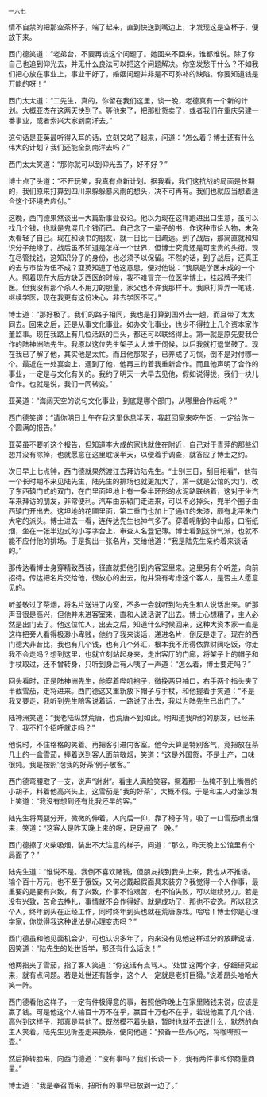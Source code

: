     一六七 

   情不自禁的把那空茶杯子，端了起来，直到快送到嘴边上，才发现这是空杯子，便放下来。

   西门德笑道：“老弟台，不要再谈这个问题了。她回来不回来，谁都难说。除了你自己也追到仰光去，并无什么良法可以把这个问题解决。你空发愁干什么？不如我们把心放在事业上，事业干好了，婚姻问题并非是不可弥补的缺陷。你要知道钱是万能的呀！”

   西门太太道：“二先生，真的，你留在我们这里，谈一晚，老德真有一个新的计划。大概亚杰在这两天快到了。等他来了，把那批货卖了，或者我们在重庆另建一番事业，或者索兴大家到南洋去。”

   这句话是亚英最听得入耳的话，立刻又站了起来，问道：“怎么着？博士还有什么伟大的计划？我们还能全到南洋去吗？”

   西门太太笑道：“那你就可以到仰光去了，好不好？”

   博士点了头道：“不开玩笑，我真有点新计划。据我看，我们这抗战的局面是长期的，我们原来打算到四川来躲躲暴风雨的想头，决不可再有。我们也就应当想着适合这个环境去应付。”

   这晚，西门德果然谈出一大篇新事业议论。他以为现在这样跑进出口生意，虽可以找几个钱，也就是鬼混几个钱而已。自己念了一辈子的书，作这种市侩人物，未免太看轻了自己。现在和读书的朋友，就一日比一日疏远。到了战后，那简直就和知识分子绝缘了。战后虽不知道是怎样一个世界，但博士究竟还是可宝贵的头衔。现在尽管找钱，这知识分子的身份，也必须予以保留。不然的话，到了战后，还真正的去与市侩为伍不成？亚英知道了他这意思，便对他说：“我原是学医未成的一个人。照着现在大后方缺乏西医的时候，我不难冒充一位医学博士，挂起牌子来行医。但我没有那个杀人不用刀的胆量，家父也不许我那样干。我原打算弄一笔钱，继续学医，现在我更有这份决心，非去学医不可。”

   博士道：“那好极了。我们的路子相同，我也是打算到国外去一趟，而且带了太太同去。回来之后，还是从事文化事业。如办文化事业，也少不得拉上几个资本家作董监事。现在我路上有几位活跃的巨头，都还可以联络得上。第一就是原先要我合作的陆神洲陆先生。我原以这位先生架子太大难于伺候，以后我就打退堂鼓了。现在我已了解了他，其实他是太忙。而且他那架子，已养成了习惯，倒不是对付哪一个。最近在一处宴会上，遇到了他，他再三约着我重新合作。而且他声明了合作的事业，一定是与文化有关的。我约了明天一大早去见他，假如说得拢，我们一块儿合作。也就是说，我们一同转变。”

   亚英道：“海阔天空的说句文化事业，到底是哪个部门，从哪里合作起呢？”

   西门德笑道：“请你明日上午在我这里休息半天，我赶回家来吃午饭，一定给你一个圆满的报告。”

   亚英虽不要听这个报告，但知道李大成的家也就住在附近，自己对于青萍的那些幻想并没有除掉，也就愿意在这里耽误半天，以便着手调查，就答应了博士之约。

   次日早上七点钟，西门德就果然渡江去拜访陆先生。“士别三日，刮目相看”，他有一个长时期不来见陆先生，陆先生的排场也就更加大了，第一就是公馆的大门，改了东西辕门式的双门，在门里面坦地上有一条半环形的水泥路联络着，这对于坐汽车来拜访的朋友，非常便利。汽车由东辕门走进来，可以不必掉头，兜半个圈子由西辕门开出去。这坦地的花圃里面，第二重门也加上了通红的朱漆，颇有北平朱门大宅的派头。博士进去一看，连传达先生也神气多了。穿着呢制的中山服，口衔纸烟，坐在一张半边式的小写字台上，审查人名登记簿。博士看到这份气派，也就不能不应付他的排场。于是掏出一张名片，交给他道：“我是陆先生亲约着来谈话的。”

   那传达看博士身穿精致西装，径直就把他引到内客室里来。这里另有个听差，向前招待。传达把名片交给他，很放心的出去，他并没有考虑这个客人，是否主人愿意见的。

   听差敬过了茶烟，将名片送进了内室，不多一会就听到陆先生和人说话出来。听那声音很是高兴，但他并未进客室来，直和人说话说了出去。博士心想糟了，主人必然是出门去了。他这位忙人，出去之后，知道什么时候回来，这种大资本家一直是这样把旁人看得极渺小卑贱，他约了我来谈话，递进名片，倒反是走了。现在的西门德大非昔比，我也有几个钱，也有几个外汇，根本我不用得依靠财阀吃饭，你走我不会走吗？想到这里，也就立刻站起身来，走出客厅的门廊，将架子上的帽子和手杖取过，还不曾转身，只听到身后有人咦了一声道：“怎么着，博士要走吗？”

   回头看时，正是陆神洲先生，他穿着哔叽袍子，微挽两只袖口，右手两个指头夹了半截雪茄，走将进来。西门德这又重新放下帽子与手杖，和他握着手笑道：“不是我又要走，我听到先生陪客说着话，一路说了出去，我以为陆先生已出门了。”

   陆神洲笑道：“我老陆纵然荒唐，也荒唐不到如此。明知道我所约的朋友，已经来了，我不打个招呼就走吗？”

   他说时，不住格格的笑着。再把客引进内客室。他今天算是特别客气，竟把放在茶几上的一盒雪茄，捧着送到客人面前敬烟，笑道：“这是外国货，不是土产，口味很纯。我是按照‘泡我的好茶’例子敬客。”

   西门德弯腰取了一支，说声“谢谢”。看主人满脸笑容，撅着那一丛掩不到上嘴唇的小胡子，料着他高兴头上，这雪茄是“我的好茶”，大概不假。于是和主人对坐沙发上笑道：“我没有想到还有比我还早的客。”

   陆先生将两腿分开，微微的伸着，人向后一仰，靠了椅子背，吸了一口雪茄喷出烟来，笑道：“这客人是昨天晚上来的呢，足足闹了一晚。”

   西门德擦了火柴吸烟，装出不大注意的样子，问道：“那么，昨天晚上公馆里有个局面了？”

   陆先生道：“谁说不是。我倒不喜欢赌钱，但朋友找到我头上来，我也从不推诿。输个百十万元，也不至于饿饭，又何必戴起假面具来装穷？我觉得一个人作事，最重要的是要有兴致，有了兴致，作事不怕艰苦，也不怕失败，可以继续努力。若是没有兴致，苦命去挣扎，事情就不会作得好。就是成功了，那也不安逸。所以我这个人，终年到头在正经工作，同时终年到头也就在荒唐游戏。哈哈！博士你是心理学家，你觉得我这种说法是心理变态吗？”

   西门德虽和他见面机会少，可也认识多年了，向来没有见他这样过分的放肆说话，因笑道：“陆先生的处世哲学，那还有什么话说！”

   他两指夹了雪茄，指了客人笑道：“你这话有点骂人。‘处世’这两个字，仔细研究起来，就有点问题。若是处世还有哲学，这个人一定就是老奸巨猾。”说着昂头哈哈大笑一阵。

   西门德看他这样子，一定有件极得意的事，若照他昨晚上在家里赌钱来说，应该是赢了钱。可是他这个人输百十万不在乎，赢百十万也不在乎，若说他赢了几个钱，高兴到这样子，那真是骂他了。既然摸不着头脑，暂时也就不去说什么，默然的向主人笑着。陆先生见听差走来换茶，便向他道：“预备一些点心吃，将咖啡煎一壶。”

   然后掉转脸来，向西门德道：“没有事吗？我们长谈一下，我有两件事和你商量商量。”

   博士道：“我是奉召而来，把所有的事早已放到一边了。”

